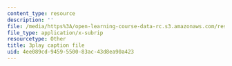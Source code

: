 ```yaml
---
content_type: resource
description: ''
file: /media/https%3A/open-learning-course-data-rc.s3.amazonaws.com/res-10-s95-physics-of-covid-19-transmission-fall-2020/4ee089cd9459550083ac43d8ea90a423_eAHDiT40fkU.srt
file_type: application/x-subrip
resourcetype: Other
title: 3play caption file
uid: 4ee089cd-9459-5500-83ac-43d8ea90a423
---
```

